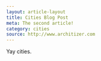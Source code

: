 ```yaml
---
layout: article-layout
title: Cities Blog Post
meta: The second article!
category: cities
source: http://www.architizer.com
---
```


Yay cities.